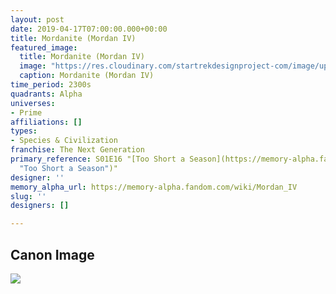 ```yaml
---
layout: post
date: 2019-04-17T07:00:00.000+00:00
title: Mordanite (Mordan IV)
featured_image:
  title: Mordanite (Mordan IV)
  image: "https://res.cloudinary.com/startrekdesignproject-com/image/upload/v1555531681/MordanIV.png"
  caption: Mordanite (Mordan IV)
time_period: 2300s
quadrants: Alpha
universes:
- Prime
affiliations: []
types:
- Species & Civilization
franchise: The Next Generation
primary_reference: S01E16 "[Too Short a Season](https://memory-alpha.fandom.com/wiki/Too_Short_a_Season
  "Too Short a Season")"
designer: ''
memory_alpha_url: https://memory-alpha.fandom.com/wiki/Mordan_IV
slug: ''
designers: []

---
```

## Canon Image

![](https://res.cloudinary.com/startrekdesignproject-com/image/upload/v1555531681/MordanIV1.jpg)